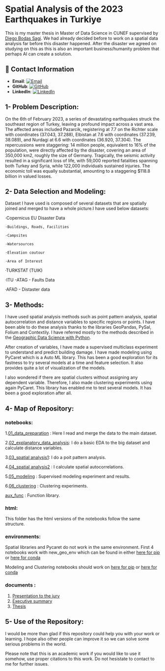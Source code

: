 # Spatial Analysis of the 2023 Earthquakes in Turkiye
This is my master thesis in Master of Data Science in CUNEF supervised by [Diego Bodas Sagi](https://github.com/diegobodas). We had already decided before to work on a spatial data analysis far before this disaster happened. After the disaster we agreed on studying on this as this is also an important business/humanity problem that perhaps AI can create a solution.

## 📧 Contact Information

- **Email**: [![Email](https://img.shields.io/badge/Email-gozdeyzgngl%40gmail.com-blue)](mailto:gozdeyzgngl@gmail.com)
- **GitHub**: [![GitHub](https://img.shields.io/badge/GitHub-gozdeydd-blue?logo=github)](https://github.com/gozdeydd/)
- **LinkedIn**: [![LinkedIn](https://img.shields.io/badge/LinkedIn-Gozde%20Yazganoglu-blue?logo=linkedin)](https://www.linkedin.com/in/gozde-yazganoglu/)


## 1- Problem Description:
On the 6th of February 2023, a series of devastating earthquakes struck the southeast region of Turkey, leaving a profound impact across a vast area. The affected areas included Pazarcik, registering at 7.7 on the Richter scale with coordinates (37.043, 37.288), Elbistan at 7.6 with coordinates (37.239, 38.089), and Nurdagi at 6.6 with coordinates (36.920, 37.304). The repercussions were staggering: 14 million people, equivalent to 16% of the population, were directly affected by the disaster, covering an area of 350,000 km2, roughly the size of Germany. Tragically, the seismic activity resulted in a significant loss of life, with 59,000 reported fatalities spanning both Turkey and Syria, while 122,000 individuals sustained injuries. The economic toll was equally substantial, amounting to a staggering $118.8 billion in valued losses.

## 2- Data Selection and Modeling:

Dataset I have used is composed of several datasets that are spatially joined and merged to have a whole picture.I have used below datasets:

·Copernicus EU Disaster Data

    ·Buildings, Roads, Facilities
    
    ·Campsites
    
    ·Watersources
    
    ·Elevation coutour
    
    ·Area of Interest
    
·TURKSTAT (TUIK)

·ITU -ATAG - Faults Data

·AFAD - Distaster data

## 3- Methods: 
I have used spatial analysis methods such as point pattern analysis, spatial autocorrelation and distance variables to specific regions or points. I have been able to do these analysis thanks to the libraries GeoPandas, PySal, Folium and Contextily. I have referred mostly to the methods described in the [Geographic Data Science with Python](https://geographicdata.science/book/intro.html).

After creation of variables, I have made a supervised multiclass experiment to understand and predict building damage. I have made modeling using PyCaret which is a Auto ML library. This has been a good exploration for its fastness to try several models at a time and feature selection. It also provides quite a lot of visualization of the models.

I also wondered if there are spatial clusters without assigning any dependent variable. Therefore, I also made clustering experiments using again PyCaret. This library has enabled me to test several models. It has been a good exploration after all.

## 4- Map of Repository:
### notebooks: 
1.[01_data_preparation](https://github.com/gozdeydd/tfm/blob/main/TFM/notebooks/01_data_preparation.ipynb) : Here I read and merge the data to the main dataset.

2.[02_explanatory_data_analysis](https://github.com/gozdeydd/tfm/blob/main/TFM/notebooks/02_explanatory_data_analisis.ipynb): I do a basic EDA to the big dataset and calculate distance variables.

3.[03_spatial analysis1](https://github.com/gozdeydd/tfm/blob/main/TFM/notebooks/03_spatial_analisis1.ipynb): I do a poit pattern analysis.

4.[04_spatial analysis2](https://github.com/gozdeydd/tfm/blob/main/TFM/notebooks/04_spatial_analisis2.ipynb) : I calculate spatial autocorrelations.

5.[05_modeling](https://github.com/gozdeydd/tfm/blob/main/TFM/notebooks/05_modeling.ipynb) : Supervised modeling experiment and results.

6.[06_clustering](https://github.com/gozdeydd/tfm/blob/main/TFM/notebooks/06_clustering.ipynb) : Clustering experiments.

[aux_func](https://github.com/gozdeydd/tfm/blob/main/TFM/notebooks/aux_func.py) : Function library.

### html:
This folder has the html versions of the notebooks follow the same structure.

### environments: 
Spatial libraries and Pycaret do not work in the same environment. First 4 notebooks work with new_geo_env which can be found in either [here for pip](https://github.com/gozdeydd/tfm/blob/main/TFM/environments/new_geo_env.txt) or [here for conda](https://github.com/gozdeydd/tfm/blob/main/TFM/environments/new_geo_env.yml)

Modeling and Clustering notebooks should work on [here for pip](https://github.com/gozdeydd/tfm/blob/main/TFM/environments/new_pycaret.txt) or [here for conda](https://github.com/gozdeydd/tfm/blob/main/TFM/environments/new_pycaret.yml)

### documents :
1. [Presentation to the jury](https://github.com/gozdeydd/tfm/blob/main/documents/PresentationSpatialAnalisisOf2023EarthquakesInTurkiye.pdf)
2. [Executive summary](https://github.com/gozdeydd/tfm/blob/main/documents/Spatial%20Analysis%20of%20the%202023%20Earthquakes%20In%20Turkiye-%20An%20Executive%20Summary.pdf)
3. [Thesis](https://github.com/gozdeydd/tfm/blob/main/documents/Spatial%20Analysis%20of%20the%202023%20Earthquakes%20In%20Turkey.pdf)


## 5- Use of the Repository:
I would be more than glad if this repository could help you with your work or learning. I hope also other people can improve it so we can solve some serious problems in the world. 

Please note that this is an academic work if you would like to use it somehow, use proper citations to this work. Do not hesistate to contact to me for further issues.
